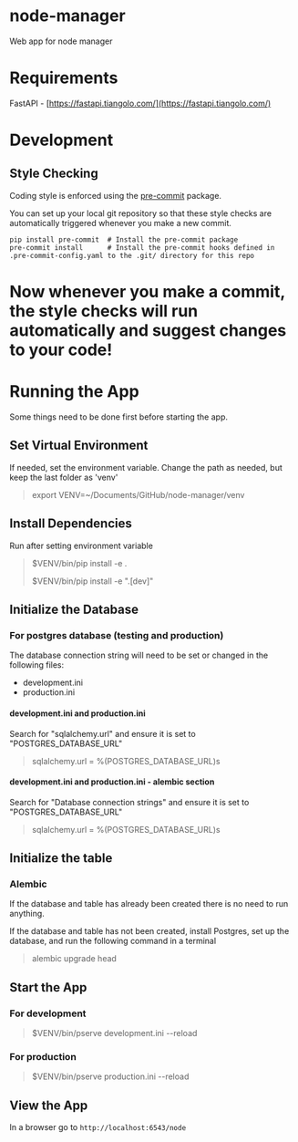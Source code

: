 # node-manager
Web app for node manager

# Requirements

FastAPI - [https://fastapi.tiangolo.com/](https://fastapi.tiangolo.com/)

# Development

## Style Checking

Coding style is enforced using the [pre-commit](https://pre-commit.com/) package.

You can set up your local git repository so that these style checks are automatically triggered whenever you
make a new commit.

```shell
pip install pre-commit  # Install the pre-commit package
pre-commit install      # Install the pre-commit hooks defined in .pre-commit-config.yaml to the .git/ directory for this repo
```

Now whenever you make a commit, the style checks will run automatically and suggest changes to your code!
=======
# Running the App

Some things need to be done first before starting the app.


## Set Virtual Environment

If needed, set the environment variable.  Change the path as needed, but keep the last folder as 'venv'

> export VENV=~/Documents/GitHub/node-manager/venv

## Install Dependencies

Run after setting environment variable

> $VENV/bin/pip install -e .
>
> $VENV/bin/pip install -e ".[dev]"

## Initialize the Database

### For postgres database (testing and production)

The database connection string will need to be set or changed in the following files:
 - development.ini
 - production.ini

#### development.ini and production.ini

Search for "sqlalchemy.url" and ensure it is set to "POSTGRES_DATABASE_URL"

> sqlalchemy.url = %(POSTGRES_DATABASE_URL)s

#### development.ini and production.ini - alembic section

Search for "Database connection strings" and ensure it is set to "POSTGRES_DATABASE_URL"

> sqlalchemy.url = %(POSTGRES_DATABASE_URL)s


## Initialize the table


### Alembic
If the database and table has already been created there is no need to run anything.

If the database and table has not been created, install Postgres, set up the database, and run the following command in a terminal

> alembic upgrade head


## Start the App

### For development
> $VENV/bin/pserve development.ini --reload

### For production
> $VENV/bin/pserve production.ini --reload

## View the App

In a browser go to `http://localhost:6543/node`
